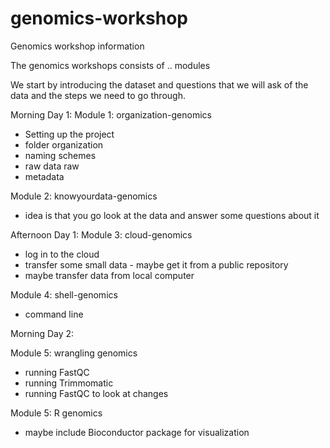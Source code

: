 # genomics-workshop
Genomics workshop information

The genomics workshops consists of .. modules

We start by introducing the dataset and questions that we will ask of the data and the steps we need to go through.

Morning Day 1:
Module 1: organization-genomics
- Setting up the project
- folder organization
- naming schemes
- raw data raw
- metadata

Module 2: knowyourdata-genomics
- idea is that you go look at the data and answer some questions about it

Afternoon Day 1:
Module 3: cloud-genomics
- log in to the cloud
- transfer some small data - maybe get it from a public repository
- maybe transfer data from local computer

Module 4: shell-genomics
- command line 

Morning Day 2:

Module 5: wrangling genomics
- running FastQC
- running Trimmomatic
- running FastQC to look at changes

Module 5: R genomics
- maybe include Bioconductor package for visualization
